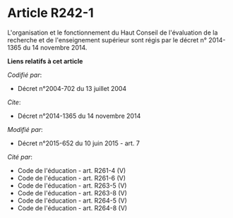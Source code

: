 # Article R242-1

L'organisation et le fonctionnement du Haut Conseil de l'évaluation de la recherche et de l'enseignement supérieur sont régis
par le décret n° 2014-1365 du 14 novembre 2014.

**Liens relatifs à cet article**

_Codifié par_:

  - Décret n°2004-702 du 13 juillet 2004

_Cite_:

  - Décret n°2014-1365 du 14 novembre 2014

_Modifié par_:

  - Décret n°2015-652 du 10 juin 2015 - art. 7

_Cité par_:

  - Code de l'éducation - art. R261-4 (V)
  - Code de l'éducation - art. R261-6 (V)
  - Code de l'éducation - art. R263-5 (V)
  - Code de l'éducation - art. R263-8 (V)
  - Code de l'éducation - art. R264-5 (V)
  - Code de l'éducation - art. R264-8 (V)

